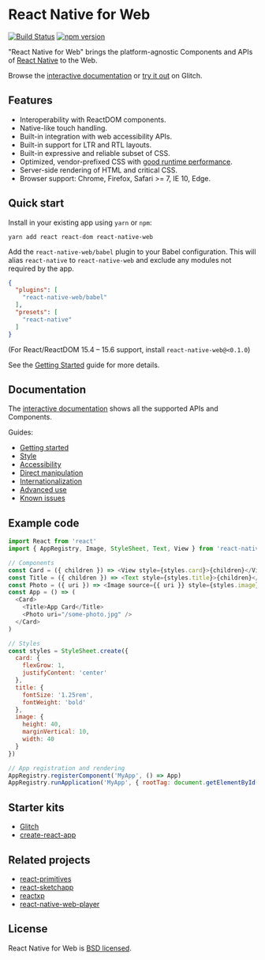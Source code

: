 # React Native for Web

[![Build Status][travis-image]][travis-url]
[![npm version][npm-image]][npm-url]

"React Native for Web" brings the platform-agnostic Components and APIs of
[React Native][react-native-url] to the Web.

Browse the [interactive
documentation](https://necolas.github.io/react-native-web/storybook/) or [try
it out](https://glitch.com/edit/#!/react-native-web-playground) on Glitch.

## Features

* Interoperability with ReactDOM components.
* Native-like touch handling.
* Built-in integration with web accessibility APIs.
* Built-in support for LTR and RTL layouts.
* Built-in expressive and reliable subset of CSS.
* Optimized, vendor-prefixed CSS with [good runtime performance](benchmarks/README.md).
* Server-side rendering of HTML and critical CSS.
* Browser support: Chrome, Firefox, Safari >= 7, IE 10, Edge.

## Quick start

Install in your existing app using `yarn` or `npm`:

```
yarn add react react-dom react-native-web
```

Add the `react-native-web/babel` plugin to your Babel configuration. This will
alias `react-native` to `react-native-web` and exclude any modules not required
by the app.

```json
{
  "plugins": [
    "react-native-web/babel"
  ],
  "presets": [
    "react-native"
  ]
}
```

(For React/ReactDOM 15.4 – 15.6 support, install `react-native-web@<0.1.0`)

See the [Getting Started](docs/guides/getting-started.md) guide for more details.

## Documentation

The [interactive
documentation](https://necolas.github.io/react-native-web/storybook/) shows all
the supported APIs and Components.

Guides:

* [Getting started](docs/guides/getting-started.md)
* [Style](docs/guides/style.md)
* [Accessibility](docs/guides/accessibility.md)
* [Direct manipulation](docs/guides/direct-manipulation.md)
* [Internationalization](docs/guides/internationalization.md)
* [Advanced use](docs/guides/advanced.md)
* [Known issues](docs/guides/known-issues.md)

## Example code

```js
import React from 'react'
import { AppRegistry, Image, StyleSheet, Text, View } from 'react-native'

// Components
const Card = ({ children }) => <View style={styles.card}>{children}</View>
const Title = ({ children }) => <Text style={styles.title}>{children}</Text>
const Photo = ({ uri }) => <Image source={{ uri }} style={styles.image} />
const App = () => (
  <Card>
    <Title>App Card</Title>
    <Photo uri="/some-photo.jpg" />
  </Card>
)

// Styles
const styles = StyleSheet.create({
  card: {
    flexGrow: 1,
    justifyContent: 'center'
  },
  title: {
    fontSize: '1.25rem',
    fontWeight: 'bold'
  },
  image: {
    height: 40,
    marginVertical: 10,
    width: 40
  }
})

// App registration and rendering
AppRegistry.registerComponent('MyApp', () => App)
AppRegistry.runApplication('MyApp', { rootTag: document.getElementById('react-root') })
```

## Starter kits

* [Glitch](https://glitch.com/edit/#!/react-native-web-playground)
* [create-react-app](https://github.com/facebookincubator/create-react-app)

## Related projects

* [react-primitives](https://github.com/lelandrichardson/react-primitives/)
* [react-sketchapp](https://github.com/airbnb/react-sketchapp)
* [reactxp](https://github.com/microsoft/reactxp)
* [react-native-web-player](https://github.com/dabbott/react-native-web-player)

## License

React Native for Web is [BSD licensed](LICENSE).

[npm-image]: https://badge.fury.io/js/react-native-web.svg
[npm-url]: https://yarnpkg.com/en/package/react-native-web
[react-native-url]: https://facebook.github.io/react-native/
[travis-image]: https://travis-ci.org/necolas/react-native-web.svg?branch=master
[travis-url]: https://travis-ci.org/necolas/react-native-web

